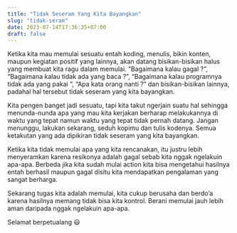 ```yaml
---
title: "Tidak Seseram Yang Kita Bayangkan"
slug: "tidak-seram"
date: 2023-07-14T17:36:35+07:00
draft: false
---
```


Ketika kita mau memulai sesuatu entah koding, menulis, bikin konten, maupun kegiatan positif yang lainnya, akan datang bisikan-bisikan halus yang membuat kita ragu dalam memulai. “Bagaimana kalau gagal ?”, “Bagaimana kalau tidak ada yang baca ?”, “Bagaimana kalau programnya tidak ada yang pakai “, “Apa kata orang nanti ?” dan bisikan-bisikan lainnya, padahal hal tersebut tidak seseram yang kita bayangkan.

Kita pengen banget jadi sesuatu, tapi kita takut ngerjain suatu hal sehingga menunda-nunda apa yang mau kita kerjakan berharap melakukannya di waktu yang tepat namun waktu yang tepat tidak pernah datang. Jangan menunggu, lakukan sekarang, seduh kopimu dan tulis kodenya. Semua ketakutan yang ada dipikiran tidak seseram yang kita bayangkan.

Ketika kita tidak memulai apa yang kita rencanakan, itu justru lebih menyeramkan karena resikonya adalah gagal sebab kita nggak ngelakuin apa-apa. Berbeda jika kita sudah mulai action kita bisa mengetahui hasilnya entah berhasil maupun gagal disitu kita mendapatkan pengalaman yang sangat berharga.

Sekarang tugas kita adalah memulai, kita cukup berusaha dan berdo’a karena hasilnya memang tidak bisa kita kontrol. Berani memulai jauh lebih aman daripada nggak ngelakuin apa-apa.

Selamat berpetualang 😃
